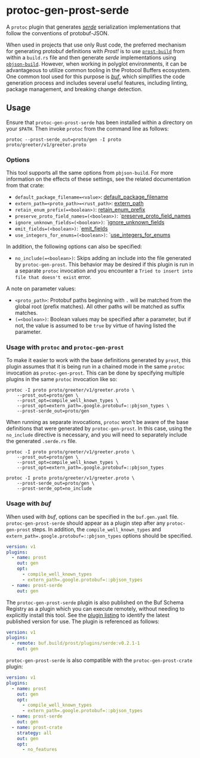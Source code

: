 # protoc-gen-prost-serde

A `protoc` plugin that generates _[serde]_ serialization implementations that
follow the conventions of protobuf-JSON.

[serde]: https://serde.rs

When used in projects that use only Rust code, the preferred mechanism for
generating protobuf definitions with _Prost!_ is to use [`prost-build`] from
within a `build.rs` file and then generate _serde_ implementations using
[`pbjson-build`]. However, when working in polyglot environments,
it can be advantageous to utilize common tooling in the Protocol Buffers
ecosystem. One common tool used for this purpose is _[buf]_, which simplifies
the code generation process and includes several useful features, including
linting, package management, and breaking change detection.

[`prost-build`]: https://docs.rs/prost-build
[`pbjson-build`]: https://docs.rs/pbjson-build
[buf]: https://buf.build

## Usage

Ensure that `protoc-gen-prost-serde` has been installed within a directory
on your `$PATH`. Then invoke `protoc` from the command line as follows:

```shell
protoc --prost-serde_out=proto/gen -I proto proto/greeter/v1/greeter.proto
```

### Options

This tool supports all the same options from `pbjson-build`. For more
information on the effects of these settings, see the related documentation
from that crate:

* `default_package_filename=<value>`: [default_package_filename](https://docs.rs/prost-build/latest/prost_build/struct.Config.html#method.default_package_filename)
* `extern_path=<proto_path>=<rust_path>`:  [extern_path](https://docs.rs/pbjson-build/latest/pbjson_build/struct.Builder.html#method.extern_path)
* `retain_enum_prefix(=<boolean>)`:  [retain_enum_prefix](https://docs.rs/pbjson-build/latest/pbjson_build/struct.Builder.html#method.retain_enum_prefix)
* `preserve_proto_field_names=(<boolean>)`: `[preserve_proto_field_names](https://docs.rs/pbjson-build/latest/pbjson_build/struct.Builder.html#method.preserve_proto_field_names)
* `ignore_unknown_fields=(<boolean>)`: `[ignore_unknown_fields](https://docs.rs/pbjson-build/latest/pbjson_build/struct.Builder.html#method.ignore_unknown_fields)
* `emit_fields=(<boolean>)`: `[emit_fields](https://docs.rs/pbjson-build/latest/pbjson_build/struct.Builder.html#method.emit_fields)
* `use_integers_for_enums=(<boolean>)`: `[use_integers_for_enums](https://docs.rs/pbjson-build/latest/pbjson_build/struct.Builder.html#method.use_integers_for_enums)

In addition, the following options can also be specified:

* `no_include(=<boolean>)`:  Skips adding an include into the file generated
  by `protoc-gen-prost`. This behavior may be desired if this plugin is run
  in a separate `protoc` invocation and you encounter a `Tried to insert into
  file that doesn't exist` error.

A note on parameter values:

* `<proto_path>`: Protobuf paths beginning with `.` will be matched from the
  global root (prefix matches). All other paths will be matched as suffix
  matches.
* `(=<boolean>)`: Boolean values may be specified after a parameter, but if
  not, the value is assumed to be `true` by virtue of having listed the
  parameter.

### Usage with `protoc` and `protoc-gen-prost`

To make it easier to work with the base definitions generated by `prost`,
this plugin assumes that it is being run in a chained mode in the same
`protoc` invocation as `protoc-gen-prost`. This can be done by specifying
multiple plugins in the same `protoc` invocation like so:

```shell
protoc -I proto proto/greeter/v1/greeter.proto \
    --prost_out=proto/gen \
    --prost_opt=compile_well_known_types \
    --prost_opt=extern_path=.google.protobuf=::pbjson_types \
    --prost-serde_out=proto/gen
```

When running as separate invocations, `protoc` won't be aware of the
base definitions that were generated by `protoc-gen-prost`. In this case,
using the `no_include` directive is necessary, and you will need to
separately include the generated `.serde.rs` file.

```shell
protoc -I proto proto/greeter/v1/greeter.proto \
    --prost_out=proto/gen \
    --prost_opt=compile_well_known_types \
    --prost_opt=extern_path=.google.protobuf=::pbjson_types

protoc -I proto proto/greeter/v1/greeter.proto \
    --prost-serde_out=proto/gen \
    --prost-serde_opt=no_include
```

### Usage with _buf_

When used with _buf_, options can be specified in the `buf.gen.yaml` file.
`protoc-gen-prost-serde` should appear as a plugin step after any
`protoc-gen-prost` steps. In addition, the `compile_well_known_types`
and `extern_path=.google.protobuf=::pbjson_types` options should be specified.

```yaml
version: v1
plugins:
  - name: prost
    out: gen
    opt:
      - compile_well_known_types
      - extern_path=.google.protobuf=::pbjson_types
  - name: prost-serde
    out: gen
```

The `protoc-gen-prost-serde` plugin is also published on the Buf Schema Registry as
a plugin which you can execute remotely, without needing to explicitly install
this tool. See the [plugin listing][1] to identify the latest published version
for use. The plugin is referenced as follows:

[1]: https://buf.build/prost/plugins/serde

```yaml
version: v1
plugins:
  - remote: buf.build/prost/plugins/serde:v0.2.1-1
    out: gen
```

`protoc-gen-prost-serde` is also compatible with the `protoc-gen-prost-crate`
plugin:

```yaml
version: v1
plugins:
  - name: prost
    out: gen
    opt:
      - compile_well_known_types
      - extern_path=.google.protobuf=::pbjson_types
  - name: prost-serde
    out: gen
  - name: prost-crate
    strategy: all
    out: gen
    opt:
      - no_features
```

